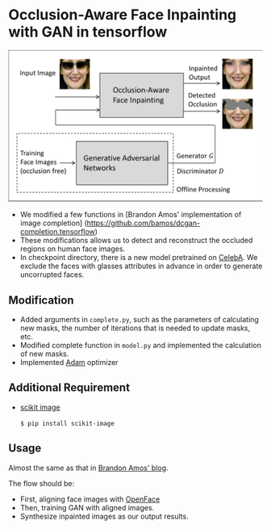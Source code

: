 # Occlusion-Aware Face Inpainting with GAN in tensorflow

![](/flow_chart.png)
+ We modified a few functions in [Brandon Amos' implementation of image completion] (https://github.com/bamos/dcgan-completion.tensorflow)
+ These modifications allows us to detect and reconstruct the occluded regions on human face images.
+ In checkpoint directory, there is a new model pretrained on [CelebA](http://mmlab.ie.cuhk.edu.hk/projects/CelebA.html). We exclude the faces with glasses attributes in advance in order to generate uncorrupted faces.


Modification
------------
+ Added arguments in `complete.py`, such as the parameters of calculating new masks, the number of iterations that is needed to  update masks, etc.  
+ Modified complete function in `model.py` and implemented the calculation of new masks.
+ Implemented [Adam](https://arxiv.org/abs/1412.6980) optimizer

Additional Requirement 
-----------
+ [scikit image](http://scikit-image.org/)

	`$ pip install scikit-image`

Usage
-----------
Almost the same as that in [Brandon Amos' blog](https://bamos.github.io/2016/08/09/deep-completion/).

The flow should be:
+ First, aligning face images with [OpenFace](http://cmusatyalab.github.io/openface/setup/) 
+ Then, training GAN with aligned images.
+ Synthesize inpainted images as our output results.

